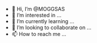 - 👋 Hi, I’m @MOGGSAS
- 👀 I’m interested in ...
- 🌱 I’m currently learning ...
- 💞️ I’m looking to collaborate on ...
- 📫 How to reach me ...

<!---
MOGGSAS/MOGGSAS is a ✨ special ✨ repository because its `README.md` (this file) appears on your GitHub profile.
You can click the Preview link to take a look at your changes.
--->
